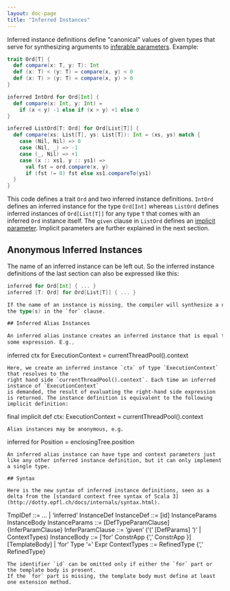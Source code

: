 ```yaml
---
layout: doc-page
title: "Inferred Instances"
---
```


Inferred instance definitions define "canonical" values of given types
that serve for synthesizing arguments to [inferable parameters](./inferable-params.html). Example:

```scala
trait Ord[T] {
  def compare(x: T, y: T): Int
  def (x: T) < (y: T) = compare(x, y) < 0
  def (x: T) > (y: T) = compare(x, y) > 0
}

inferred IntOrd for Ord[Int] {
  def compare(x: Int, y: Int) =
    if (x < y) -1 else if (x > y) +1 else 0
}

inferred ListOrd[T: Ord] for Ord[List[T]] {
  def compare(xs: List[T], ys: List[T]): Int = (xs, ys) match {
    case (Nil, Nil) => 0
    case (Nil, _) => -1
    case (_, Nil) => +1
    case (x :: xs1, y :: ys1) =>
      val fst = ord.compare(x, y)
      if (fst != 0) fst else xs1.compareTo(ys1)
  }
}
```
This code defines a trait `Ord` and two inferred instance definitions. `IntOrd` defines
an inferred instance for the type `Ord[Int]` whereas `ListOrd` defines inferred
instances of `Ord[List[T]]` for any type `T` that comes with an inferred `Ord` instance itself.
The `given` clause in `ListOrd`  defines an [implicit parameter](./implicit-params.html).
Implicit parameters are further explained in the next section.

## Anonymous Inferred Instances

The name of an inferred instance can be left out. So the inferred instance definitions
of the last section can also be expressed like this:
```scala
inferred for Ord[Int] { ... }
inferred [T: Ord] for Ord[List[T]] { ... }

If the name of an instance is missing, the compiler will synthesize a name from
the type(s) in the `for` clause.

## Inferred Alias Instances

An inferred alias instance creates an inferred instance that is equal to
some expression. E.g.,
```
inferred ctx for ExecutionContext = currentThreadPool().context
```
Here, we create an inferred instance `ctx` of type `ExecutionContext` that resolves to the
right hand side `currentThreadPool().context`. Each time an inferred instance of `ExecutionContext`
is demanded, the result of evaluating the right-hand side expression is returned. The instance definition is equivalent to the following implicit definition:
```
final implicit def ctx: ExecutionContext = currentThreadPool().context
```
Alias instances may be anonymous, e.g.
```
inferred for Position = enclosingTree.position
```
An inferred alias instance can have type and context parameters just like any other inferred instance definition, but it can only implement a single type.

## Syntax

Here is the new syntax of inferred instance definitions, seen as a delta from the [standard context free syntax of Scala 3](http://dotty.epfl.ch/docs/internals/syntax.html).
```
TmplDef          ::=  ...
                  |  ‘inferred’ InstanceDef
InstanceDef      ::=  [id] InstanceParams InstanceBody
InstanceParams   ::=  [DefTypeParamClause] {InferParamClause}
InferParamClause ::=  ‘given’ (‘(’ [DefParams] ‘)’ | ContextTypes)
InstanceBody     ::=  [‘for’ ConstrApp {‘,’ ConstrApp }] [TemplateBody]
                   |  ‘for’ Type ‘=’ Expr
ContextTypes     ::=  RefinedType {‘,’ RefinedType}
```
The identifier `id` can be omitted only if either the `for` part or the template body is present.
If the `for` part is missing, the template body must define at least one extension method.
